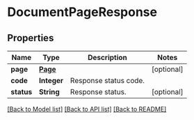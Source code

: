 ﻿
# DocumentPageResponse


## Properties
Name | Type | Description | Notes
------------ | ------------- | ------------- | -------------
**page** | [**Page**](Page.md) |  | [optional]
**code** | **Integer** | Response status code. | 
**status** | **String** | Response status. | [optional]


[[Back to Model list]](../README.md#documentation-for-models) [[Back to API list]](../README.md#documentation-for-api-endpoints) [[Back to README]](../README.md)



